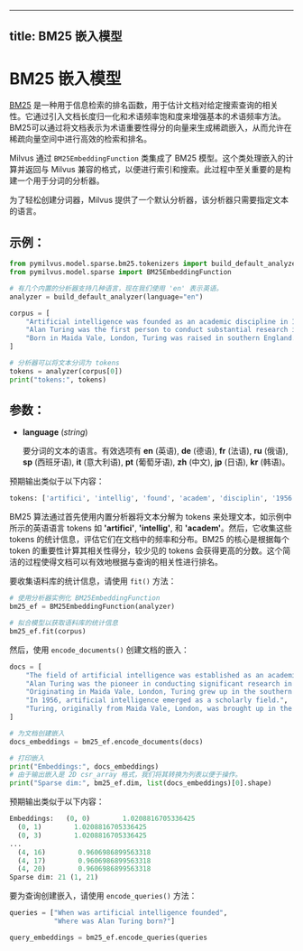 
---
title: BM25 嵌入模型
---

# BM25 嵌入模型

[BM25](https://en.wikipedia.org/wiki/Okapi_BM25) 是一种用于信息检索的排名函数，用于估计文档对给定搜索查询的相关性。它通过引入文档长度归一化和术语频率饱和度来增强基本的术语频率方法。BM25可以通过将文档表示为术语重要性得分的向量来生成稀疏嵌入，从而允许在稀疏向量空间中进行高效的检索和排名。

Milvus 通过 `BM25EmbeddingFunction` 类集成了 BM25 模型。这个类处理嵌入的计算并返回与 Milvus 兼容的格式，以便进行索引和搜索。此过程中至关重要的是构建一个用于分词的分析器。

为了轻松创建分词器，Milvus 提供了一个默认分析器，该分析器只需要指定文本的语言。

## 示例：

```python
from pymilvus.model.sparse.bm25.tokenizers import build_default_analyzer
from pymilvus.model.sparse import BM25EmbeddingFunction

# 有几个内置的分析器支持几种语言，现在我们使用 'en' 表示英语。
analyzer = build_default_analyzer(language="en")

corpus = [
    "Artificial intelligence was founded as an academic discipline in 1956.",
    "Alan Turing was the first person to conduct substantial research in AI.",
    "Born in Maida Vale, London, Turing was raised in southern England.",
]

# 分析器可以将文本分词为 tokens
tokens = analyzer(corpus[0])
print("tokens:", tokens)
```

## 参数：

- __language__ (_string_)

    要分词的文本的语言。有效选项有 __en__ (英语), __de__ (德语), __fr__ (法语), __ru__ (俄语), __sp__ (西班牙语), __it__ (意大利语), __pt__ (葡萄牙语), __zh__ (中文), __jp__ (日语), __kr__ (韩语)。

预期输出类似于以下内容：

```python
tokens: ['artifici', 'intellig', 'found', 'academ', 'disciplin', '1956']
```

BM25 算法通过首先使用内置分析器将文本分解为 tokens 来处理文本，如示例中所示的英语语言 tokens 如 __'artifici'__, __'intellig'__, 和 __'academ'__。然后，它收集这些 tokens 的统计信息，评估它们在文档中的频率和分布。BM25 的核心是根据每个 token 的重要性计算其相关性得分，较少见的 tokens 会获得更高的分数。这个简洁的过程使得文档可以有效地根据与查询的相关性进行排名。

要收集语料库的统计信息，请使用 `fit()` 方法：

```python
# 使用分析器实例化 BM25EmbeddingFunction
bm25_ef = BM25EmbeddingFunction(analyzer)

# 拟合模型以获取语料库的统计信息
bm25_ef.fit(corpus)
```

然后，使用 `encode_documents()` 创建文档的嵌入：

```python
docs = [
    "The field of artificial intelligence was established as an academic subject in 1956.",
    "Alan Turing was the pioneer in conducting significant research in artificial intelligence.",
    "Originating in Maida Vale, London, Turing grew up in the southern regions of England.",
    "In 1956, artificial intelligence emerged as a scholarly field.",
    "Turing, originally from Maida Vale, London, was brought up in the south of England."
]

# 为文档创建嵌入
docs_embeddings = bm25_ef.encode_documents(docs)

# 打印嵌入
print("Embeddings:", docs_embeddings)
# 由于输出嵌入是 2D csr_array 格式，我们将其转换为列表以便于操作。
print("Sparse dim:", bm25_ef.dim, list(docs_embeddings)[0].shape)
```

预期输出类似于以下内容：

```python
Embeddings:   (0, 0)        1.0208816705336425
  (0, 1)        1.0208816705336425
  (0, 3)        1.0208816705336425
...
  (4, 16)        0.9606986899563318
  (4, 17)        0.9606986899563318
  (4, 20)        0.9606986899563318
Sparse dim: 21 (1, 21)
```

要为查询创建嵌入，请使用 `encode_queries()` 方法：

```python
queries = ["When was artificial intelligence founded", 
           "Where was Alan Turing born?"]

query_embeddings = bm25_ef.encode_queries(queries